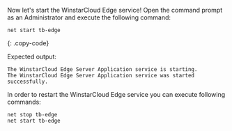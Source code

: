 Now let's start the WinstarCloud Edge service!
Open the command prompt as an Administrator and execute the following command:

```shell
net start tb-edge
```
{: .copy-code}

Expected output:

```text
The WinstarCloud Edge Server Application service is starting.
The WinstarCloud Edge Server Application service was started successfully.
```

In order to restart the WinstarCloud Edge service you can execute following commands:

```shell
net stop tb-edge
net start tb-edge
```

